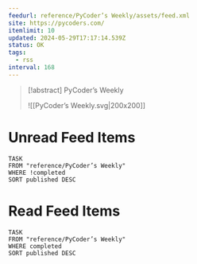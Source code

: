 ```yaml
---
feedurl: reference/PyCoder’s Weekly/assets/feed.xml
site: https://pycoders.com/
itemlimit: 10
updated: 2024-05-29T17:17:14.539Z
status: OK
tags:
  - rss
interval: 168
---
```


> [!abstract] PyCoder’s Weekly
> 
>
> ![[PyCoder’s Weekly.svg|200x200]]
# Unread Feed Items
~~~dataview
TASK
FROM "reference/PyCoder’s Weekly"
WHERE !completed
SORT published DESC
~~~

# Read Feed Items
~~~dataview
TASK
FROM "reference/PyCoder’s Weekly"
WHERE completed
SORT published DESC
~~~
